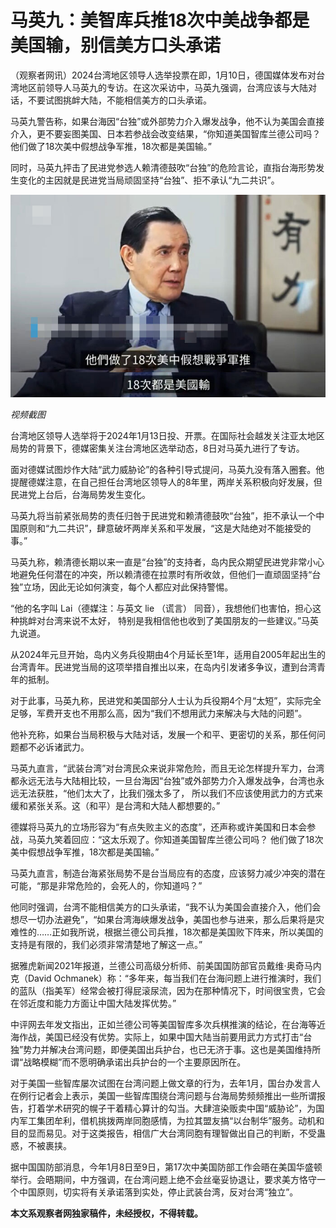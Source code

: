 # 马英九：美智库兵推18次中美战争都是美国输，别信美方口头承诺

（观察者网讯）2024台湾地区领导人选举投票在即，1月10日，德国媒体发布对台湾地区前领导人马英九的专访。在这次采访中，马英九强调，台湾应该与大陆对话，不要试图挑衅大陆，不能相信美方的口头承诺。

马英九警告称，如果台海因“台独”或外部势力介入爆发战争，他不认为美国会直接介入，更不要妄图美国、日本若参战会改变结果，“你知道美国智库兰德公司吗？
他们做了18次美中假想战争军推，18次都是美国输。”

同时，马英九抨击了民进党参选人赖清德鼓吹“台独”的危险言论，直指台海形势发生变化的主因就是民进党当局顽固坚持“台独”、拒不承认“九二共识”。

![486f4d930b1b31469eab465e9398a831.jpg](https://raw.githubusercontent.com/qqhsx/qqnews_image/main/2024/01/10/马英九：美智库兵推18次中美战争都是美国输，别信美方口头承诺/486f4d930b1b31469eab465e9398a831.jpg)

_视频截图_

台湾地区领导人选举将于2024年1月13日投、开票。在国际社会越发关注亚太地区局势的背景下，德媒密集关注台湾地区选举动态，8日对马英九进行了专访。

面对德媒试图炒作大陆“武力威胁论”的各种引导式提问，马英九没有落入圈套。他提醒德媒注意，在自己担任台湾地区领导人的8年里，两岸关系积极向好发展，但民进党上台后，台海局势发生变化。

马英九将当前紧张局势的责任归咎于民进党和赖清德鼓吹“台独”，拒不承认一个中国原则和“九二共识”，肆意破坏两岸关系和平发展，“这是大陆绝对不能接受的事。”

马英九称，赖清德长期以来一直是“台独”的支持者，岛内民众期望民进党非常小心地避免任何潜在的冲突，所以赖清德在拉票时有所收敛，但他们一直顽固坚持“台独”立场，因此无论如何演变，每个人都应对此保持警惕。

“他的名字叫 Lai（德媒注：与英文 lie （谎言） 同音），我想他们也害怕，担心这种挑衅对台湾来说不太好，
特别是我相信他也收到了美国朋友的一些建议。”马英九说道。

从2024年元旦开始，岛内义务兵役期由4个月延长至1年，适用自2005年起出生的台湾青年。民进党当局的这项举措自推出以来，在岛内引发诸多争议，遭到台湾青年的抵制。

对于此事，马英九称，民进党和美国部分人士认为兵役期4个月“太短”，实际完全足够，军费开支也不用那么高，因为“我们不想用武力来解决与大陆的问题”。

他补充称，如果台当局积极与大陆对话，发展一个和平、更密切的关系，那任何问题都不必诉诸武力。

马英九直言，“武装台湾”对台湾民众来说非常危险，而且无论怎样提升军力，台湾都永远无法与大陆相比较，一旦台海因“台独”或外部势力介入爆发战争，台湾也永远无法获胜，“他们太大了，比我们强太多了，
所以我们不应该使用武力的方式来缓和紧张关系。这（和平）是台湾和大陆人都想要的。”

德媒将马英九的立场形容为“有点失败主义的态度”，还声称或许美国和日本会参战，马英九笑着回应：“这太乐观了。你知道美国智库兰德公司吗？
他们做了18次美中假想战争军推，18次都是美国输。”

马英九直言，制造台海紧张局势不是台当局应有的态度，应该努力减少冲突的潜在可能，“那是非常危险的，会死人的，你知道吗？”

他同时强调，台湾不能相信美方的口头承诺，“我不认为美国会直接介入，他们会想尽一切办法避免”，“如果台湾海峡爆发战争，美国也参与进来，那么后果将是灾难性的……正如我所说，根据兰德公司兵推，18次都是美国败下阵来，所以美国的支持是有限的，我们必须非常清楚地了解这一点。”

据雅虎新闻2021年报道，兰德公司高级分析师、前美国国防部官员戴维·奥奇马内克（David
Ochmanek）称：“多年来，每当我们在台海问题上进行推演时，我们的蓝队（指美军）经常会被打得屁滚尿流，因为在那种情况下，时间很宝贵，它会在邻近度和能力方面让中国大陆发挥优势。”

中评网去年发文指出，正如兰德公司等美国智库多次兵棋推演的结论，在台海等近海作战，美国已经没有优势。实际上，如果中国大陆当前要用武力方式打击“台独”势力并解决台湾问题，即便美国出兵护台，也已无济于事。这也是美国维持所谓“战略模糊”而不愿明确承诺出兵护台的一个主要原因所在。

对于美国一些智库屡次试图在台湾问题上做文章的行为，去年1月，国台办发言人在例行记者会上表示，美国一些智库围绕台湾问题与台海局势频频推出一些所谓报告，打着学术研究的幌子干着精心算计的勾当。大肆渲染贩卖中国“威胁论”，为国内军工集团牟利，借机挑拨两岸同胞感情，为拉其盟友搞“以台制华”服务。动机和目的显而易见。对于这类报告，相信广大台湾同胞有理智做出自己的判断，不受蛊惑，不被裹挟。

据中国国防部消息，今年1月8日至9日，第17次中美国防部工作会晤在美国华盛顿举行。会晤期间，中方强调，在台湾问题上绝不会丝毫妥协退让，要求美方恪守一个中国原则，切实将有关承诺落到实处，停止武装台湾，反对台湾“独立”。

**本文系观察者网独家稿件，未经授权，不得转载。**


